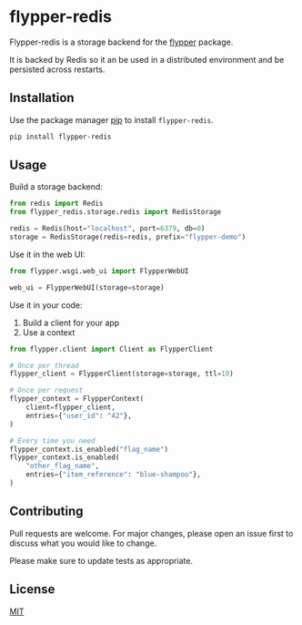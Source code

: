 # flypper-redis

Flypper-redis is a storage backend for the [flypper](https://github.com/nicoolas25/flypper) package.

It is backed by Redis so it an be used in a distributed environment and be persisted across restarts.

## Installation

Use the package manager [pip](https://pip.pypa.io/en/stable/) to install `flypper-redis`.

```bash
pip install flypper-redis
```

## Usage

Build a storage backend:

```python
from redis import Redis
from flypper_redis.storage.redis import RedisStorage

redis = Redis(host="localhost", port=6379, db=0)
storage = RedisStorage(redis=redis, prefix="flypper-demo")
```

Use it in the web UI:

```python
from flypper.wsgi.web_ui import FlypperWebUI

web_ui = FlypperWebUI(storage=storage)
```

Use it in your code:
1. Build a client for your app
2. Use a context

```python
from flypper.client import Client as FlypperClient

# Once per thread
flypper_client = FlypperClient(storage=storage, ttl=10)

# Once per request
flypper_context = FlypperContext(
    client=flypper_client,
    entries={"user_id": "42"},
)

# Every time you need
flypper_context.is_enabled("flag_name")
flypper_context.is_enabled(
    "other_flag_name",
    entries={"item_reference": "blue-shampoo"},
)
```

## Contributing

Pull requests are welcome. For major changes, please open an issue first to discuss what you would like to change.

Please make sure to update tests as appropriate.

## License

[MIT](https://choosealicense.com/licenses/mit/)
